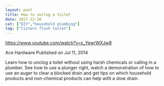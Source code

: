 ```yaml
---
layout: post
title: How to unclog a toilet
date: 2017-12-20
cat: ["DIY","household plumbing"]
tag: ["Cistern flush toilet"]
---
```


https://www.youtube.com/watch?v=x_YewrWXJw8

Ace Hardware
Published on Jul 11, 2014

Learn how to unclog a toilet without using harsh chemicals or calling in a plumber. See how to use a plunger right, watch a demonstration of how to use an auger to clear a blocked drain and get tips on which household products and non-chemical products can help with a slow drain.